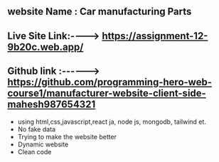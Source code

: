 ## website Name : Car manufacturing Parts

## Live Site Link:----> https://assignment-12-9b20c.web.app/

## Github link :------> https://github.com/programming-hero-web-course1/manufacturer-website-client-side-mahesh987654321

- using html,css,javascript,react ja, node js, mongodb, tailwind et.
- No fake data
- Trying to make the website better
- Dynamic website
- Clean code
